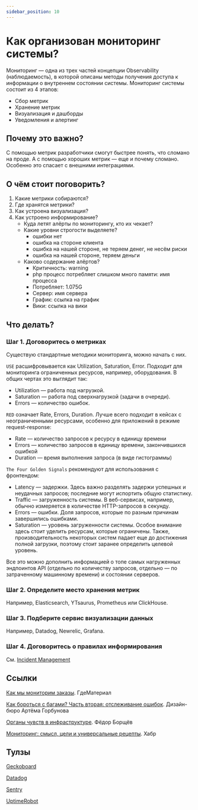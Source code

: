 ```yaml
---
sidebar_position: 10
---
```


# Как организован мониторинг системы?
Мониторинг — одна из трех частей концепции Observability (наблюдаемость), в которой описаны методы получения доступа к информации о внутреннем состоянии системы. Мониторинг системы состоит из 4 этапов:
   - Сбор метрик
   - Хранение метрик
   - Визуализация и дашборды
   - Уведомления и алертинг

## Почему это важно? 
С помощью метрик разработчики смогут быстрее понять, что сломано на проде. А с помощью хороших метрик — еще и почему сломано. Особенно это спасает с внешними интеграциями.

## О чём стоит поговорить?
1. Какие метрики собираются?
2. Где хранятся метрики?
3. Как устроена визуализация?
4. Как устроено информирование?
   - Куда летят алёрты по мониторингу, кто их чекает?
   - Какие уровни строгости выделяете? 
     - ошибки нет
     - ошибка на стороне клиента
     - ошибка на нашей стороне, не теряем денег, не несём риски
     - ошибка на нашей стороне, теряем деньги
   - Каково содержание алёртов?
     - Критичность: warning
     - php процесс потребляет слишком много памяти: имя процесса
     - Потребляет: 1.075G
     - Сервер: имя сервера
     - График: ссылка на график
     - Вики: ссылка на вики

## Что делать?
### Шаг 1. Договоритесь о метриках
Существую стандартные методики мониторинга, можно начать с них. 

`USE` расшифровывается как Utilization, Saturation, Error. Подходит для мониторинга ограниченных ресурсов, например, оборудования. В общих чертах это выглядит так:
- Utilization — работа под нагрузкой.
- Saturation — работа под сверхнагрузкой (задачи в очереди).
- Errors — количество ошибок.

`RED` означает Rate, Errors, Duration. Лучше всего подходит в кейсах с неограниченными ресурсами, особенно для приложений в режиме request-response:
- Rate — количество запросов к ресурсу в единицу времени
- Errors — количество запросов в единицу времени, закончившихся ошибкой
- Duration — время выполнения запроса (в виде гистограммы)

`The Four Golden Signals` рекомендуют для использования с фронтендом:
- Latency — задержки. Здесь важно разделять задержи успешных и неудачных запросов; последние могут испортить общую статистику.
- Traffic — загруженность системы. В веб-сервисах, например, обычно измеряется в количестве HTTP-запросов в секунду.
- Errors — ошибки. Доля запросов, которые по разным причинам завершились ошибками. 
- Saturation — уровень загруженности системы. Особое внимание здесь стоит уделить ресурсам, которые ограничены. Также, производительность некоторых систем падает еще до достижения полной загрузки, поэтому стоит заранее определить целевой уровень.

Все это можно дополнить информацией о топе самых нагруженных эндпоинтов API (отдельно по количеству запросов, отдельно — по затраченному машинному времени) и состоянии серверов.

### Шаг 2. Определите место хранения метрик
Например, Elasticsearch, YTsaurus, Prometheus или ClickHouse.

### Шаг 3. Подберите сервис визуализации данных
Например, Datadog, Newrelic, Grafana.

### Шаг 4. Договоритесь о правилах информирования
См. [Incident Management](./incident/index.md)

## Ссылки
[Как мы мониторим заказы](./develop/../attachments/mtrlMonitoring.pdf). ГдеМатериал

[Как бороться с багами? Часть вторая: отслеживание ошибок](https://bureau.ru/soviet/20180329/). Дизайн-бюро Артёма Горбунова

[Органы чувств в инфраструктуре](https://borshev.com/devops-signals/). Фёдор Борщёв

[Мониторинг: смысл, цели и универсальные рецепты](https://habr.com/ru/company/web3_tech/blog/711816/). Хабр

## Тулзы

[Geckoboard](https://www.geckoboard.com)

[Datadog](https://www.datadoghq.com)

[Sentry](https://sentry.io/welcome/)

[UptimeRobot](https://uptimerobot.com)